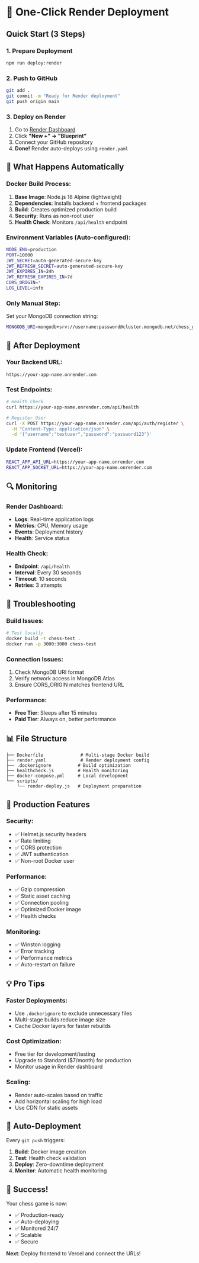 # 🚀 One-Click Render Deployment

## Quick Start (3 Steps)

### 1. Prepare Deployment
```bash
npm run deploy:render
```

### 2. Push to GitHub
```bash
git add .
git commit -m "Ready for Render deployment"
git push origin main
```

### 3. Deploy on Render
1. Go to [Render Dashboard](https://dashboard.render.com)
2. Click **"New +" → "Blueprint"**
3. Connect your GitHub repository
4. **Done!** Render auto-deploys using `render.yaml`

## 🔧 What Happens Automatically

### Docker Build Process:
1. **Base Image**: Node.js 18 Alpine (lightweight)
2. **Dependencies**: Installs backend + frontend packages
3. **Build**: Creates optimized production build
4. **Security**: Runs as non-root user
5. **Health Check**: Monitors `/api/health` endpoint

### Environment Variables (Auto-configured):
```bash
NODE_ENV=production
PORT=10000
JWT_SECRET=auto-generated-secure-key
JWT_REFRESH_SECRET=auto-generated-secure-key
JWT_EXPIRES_IN=24h
JWT_REFRESH_EXPIRES_IN=7d
CORS_ORIGIN=*
LOG_LEVEL=info
```

### Only Manual Step:
Set your MongoDB connection string:
```bash
MONGODB_URI=mongodb+srv://username:password@cluster.mongodb.net/chess_game?retryWrites=true&w=majority
```

## 📱 After Deployment

### Your Backend URL:
```
https://your-app-name.onrender.com
```

### Test Endpoints:
```bash
# Health Check
curl https://your-app-name.onrender.com/api/health

# Register User
curl -X POST https://your-app-name.onrender.com/api/auth/register \
  -H "Content-Type: application/json" \
  -d '{"username":"testuser","password":"password123"}'
```

### Update Frontend (Vercel):
```bash
REACT_APP_API_URL=https://your-app-name.onrender.com
REACT_APP_SOCKET_URL=https://your-app-name.onrender.com
```

## 🔍 Monitoring

### Render Dashboard:
- **Logs**: Real-time application logs
- **Metrics**: CPU, Memory usage
- **Events**: Deployment history
- **Health**: Service status

### Health Check:
- **Endpoint**: `/api/health`
- **Interval**: Every 30 seconds
- **Timeout**: 10 seconds
- **Retries**: 3 attempts

## 🚨 Troubleshooting

### Build Issues:
```bash
# Test locally
docker build -t chess-test .
docker run -p 3000:3000 chess-test
```

### Connection Issues:
1. Check MongoDB URI format
2. Verify network access in MongoDB Atlas
3. Ensure CORS_ORIGIN matches frontend URL

### Performance:
- **Free Tier**: Sleeps after 15 minutes
- **Paid Tier**: Always on, better performance

## 📊 File Structure

```
├── Dockerfile              # Multi-stage Docker build
├── render.yaml             # Render deployment config
├── .dockerignore          # Build optimization
├── healthcheck.js         # Health monitoring
├── docker-compose.yml     # Local development
└── scripts/
    └── render-deploy.js   # Deployment preparation
```

## 🎯 Production Features

### Security:
- ✅ Helmet.js security headers
- ✅ Rate limiting
- ✅ CORS protection
- ✅ JWT authentication
- ✅ Non-root Docker user

### Performance:
- ✅ Gzip compression
- ✅ Static asset caching
- ✅ Connection pooling
- ✅ Optimized Docker image
- ✅ Health checks

### Monitoring:
- ✅ Winston logging
- ✅ Error tracking
- ✅ Performance metrics
- ✅ Auto-restart on failure

## 💡 Pro Tips

### Faster Deployments:
- Use `.dockerignore` to exclude unnecessary files
- Multi-stage builds reduce image size
- Cache Docker layers for faster rebuilds

### Cost Optimization:
- Free tier for development/testing
- Upgrade to Standard ($7/month) for production
- Monitor usage in Render dashboard

### Scaling:
- Render auto-scales based on traffic
- Add horizontal scaling for high load
- Use CDN for static assets

## 🔄 Auto-Deployment

Every `git push` triggers:
1. **Build**: Docker image creation
2. **Test**: Health check validation
3. **Deploy**: Zero-downtime deployment
4. **Monitor**: Automatic health monitoring

## 🎉 Success!

Your chess game is now:
- ✅ Production-ready
- ✅ Auto-deploying
- ✅ Monitored 24/7
- ✅ Scalable
- ✅ Secure

**Next**: Deploy frontend to Vercel and connect the URLs!